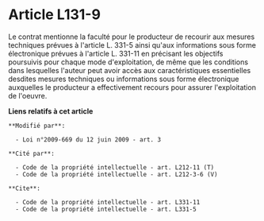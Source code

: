 # Article L131-9

Le contrat mentionne la faculté pour le producteur de recourir aux mesures techniques prévues à l'article L. 331-5 ainsi
qu'aux informations sous forme électronique prévues à l'article L. 331-11 en précisant les objectifs poursuivis pour chaque
mode d'exploitation, de même que les conditions dans lesquelles l'auteur peut avoir accès aux caractéristiques essentielles
desdites mesures techniques ou informations sous forme électronique auxquelles le producteur a effectivement recours pour
assurer l'exploitation de l'oeuvre.

**Liens relatifs à cet article**

	**Modifié par**:

	  - Loi n°2009-669 du 12 juin 2009 - art. 3

	**Cité par**:

	  - Code de la propriété intellectuelle - art. L212-11 (T)
	  - Code de la propriété intellectuelle - art. L212-3-6 (V)

	**Cite**:

	  - Code de la propriété intellectuelle - art. L331-11
	  - Code de la propriété intellectuelle - art. L331-5
